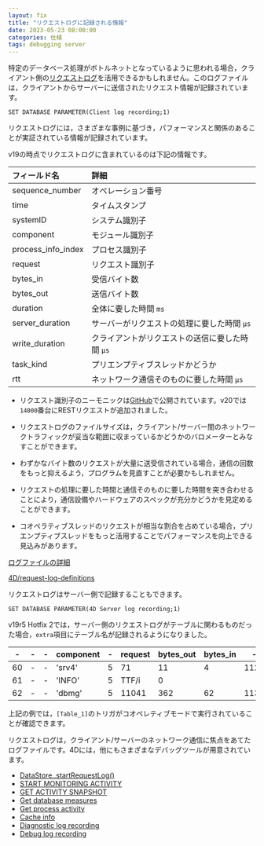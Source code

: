 ```yaml
---
layout: fix
title: "リクエストログに記録される情報"
date: 2023-05-23 08:00:00
categories: 仕様
tags: debugging server
---
```


特定のデータベース処理がボトルネットとなっているように思われる場合，クライアント側の[リクエストログ](https://doc.4d.com/4Dv19/4D/19.6/SET-DATABASE-PARAMETER.301-6270038.ja.html)を活用できるかもしれません。このログファイルは，クライアントからサーバーに送信されたリクエスト情報が記録されています。

```4d
SET DATABASE PARAMETER(Client log recording;1)
```

リクエストログには，さまざまな事例に基づき，パフォーマンスと関係のあることが実証されている情報が記録されています。

v19の時点でリクエストログに含まれているのは下記の情報です。

|フィールド名|詳細|
|:-|:-|
|sequence_number|オペレーション番号|
|time|タイムスタンプ|
|systemID|システム識別子|
|component|モジュール識別子|
|process_info_index|プロセス識別子|
|request|リクエスト識別子|
|bytes_in|受信バイト数|
|bytes_out|送信バイト数|
|duration|全体に要した時間 `ms`|
|server_duration|サーバーがリクエストの処理に要した時間 `μs`|
|write_duration|クライアントがリクエストの送信に要した時間 `μs`|
|task_kind|プリエンプティブスレッドかどうか|
|rtt|ネットワーク通信そのものに要した時間 `μs`|

* リクエスト識別子のニーモニックは[GitHub](https://raw.githubusercontent.com/4D/request-log-definitions/master/RequestIDs.txt)で公開されています。v20では`14000`番台にRESTリクエストが追加されました。

* リクエストログのファイルサイズは，クライアント/サーバー間のネットワークトラフィックが妥当な範囲に収まっているかどうかのバロメーターとみなすことができます。

* わずかなバイト数のリクエストが大量に送受信されている場合，通信の回数をもっと抑えるよう，プログラムを見直すことが必要かもしれません。

* リクエストの処理に要した時間と通信そのものに要した時間を突き合わせることにより，通信設備やハードウェアのスペックが充分かどうかを見定めることができます。

* コオペラティブスレッドのリクエストが相当な割合を占めている場合，プリエンプティブスレッドをもっと活用することでパフォーマンスを向上できる見込みがあります。

<i class="fa fa-external-link" aria-hidden="true"></i> [ログファイルの詳細](https://developer.4d.com/docs/ja/Debugging/debugLogFiles/)

<i class="fa fa-external-link" aria-hidden="true"></i> [4D/request-log-definitions](https://github.com/4d/request-log-definitions)

リクエストログはサーバー側で記録することもできます。

```4d
SET DATABASE PARAMETER(4D Server log recording;1)
```

v19r5 Hotfix 2では，サーバー側のリクエストログがテーブルに関わるものだった場合，`extra`項目にテーブル名が記録されるようになりました。

|-|-|-|component|-|request|bytes_out|bytes_in|-|-|-|rtt|extra|
|-|-|-|-|-|-|-|-|-|-|-|-|-|
|60|-|-|'srv4'|5|71|11|4|1127|34|c|1000||
|61|-|-|'INFO'|5|TTF/i|0||||||
|62|-|-|'dbmg'|5|11041|362|62|1132|65|c|1000|Table_1|

上記の例では，`[Table_1]`のトリガがコオペレティブモードで実行されていることが確認できます。

リクエストログは，クライアント/サーバーのネットワーク通信に焦点をあてたログファイルです。4Dには，他にもさまざまなデバッグツールが用意されています。

* [DataStore..startRequestLog()](https://developer.4d.com/docs/ja/API/DataStoreClass/#startrequestlog)
* [START MONITORING ACTIVITY](https://doc.4d.com/4Dv19/4D/19.6/START-MONITORING-ACTIVITY.301-6270447.ja.html)
* [GET ACTIVITY SNAPSHOT](https://doc.4d.com/4Dv19/4D/19.6/GET-ACTIVITY-SNAPSHOT.301-6270439.ja.html)
* [Get database measures](https://doc.4d.com/4Dv19/4D/19.6/Get-database-measures.301-6270039.ja.html)
* [Get process activity](https://doc.4d.com/4Dv19/4D/19.6/Get-process-activity.301-6270070.ja.html)
* [Cache info](https://doc.4d.com/4Dv19/4D/19.6/Cache-info.301-6269604.ja.html)
* [Diagnostic log recording](https://doc.4d.com/4Dv19/4D/19.6/SET-DATABASE-PARAMETER.301-6270038.ja.html)
* [Debug log recording](https://doc.4d.com/4Dv19/4D/19.6/SET-DATABASE-PARAMETER.301-6270038.ja.html)
